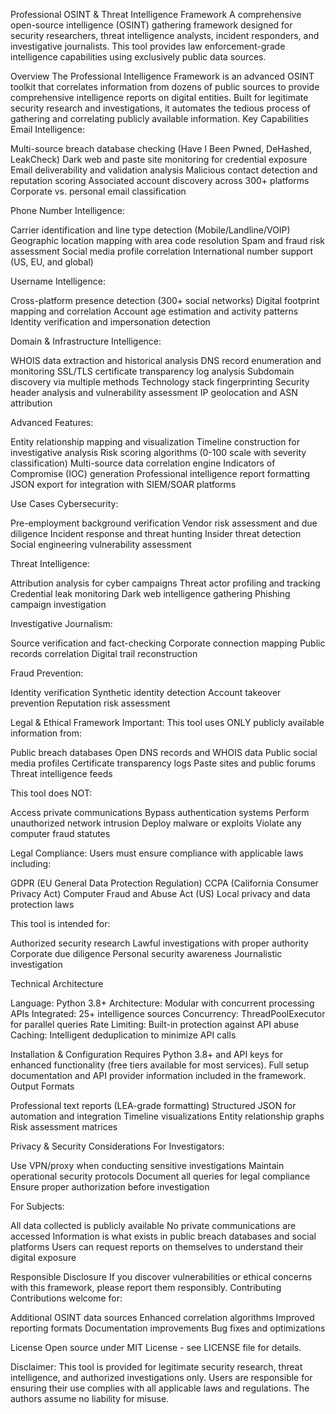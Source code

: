 Professional OSINT & Threat Intelligence Framework
A comprehensive open-source intelligence (OSINT) gathering framework designed for security researchers, threat intelligence analysts, incident responders, and investigative journalists. This tool provides law enforcement-grade intelligence capabilities using exclusively public data sources.

Overview
The Professional Intelligence Framework is an advanced OSINT toolkit that correlates information from dozens of public sources to provide comprehensive intelligence reports on digital entities. Built for legitimate security research and investigations, it automates the tedious process of gathering and correlating publicly available information.
Key Capabilities
Email Intelligence:

Multi-source breach database checking (Have I Been Pwned, DeHashed, LeakCheck)
Dark web and paste site monitoring for credential exposure
Email deliverability and validation analysis
Malicious contact detection and reputation scoring
Associated account discovery across 300+ platforms
Corporate vs. personal email classification

Phone Number Intelligence:

Carrier identification and line type detection (Mobile/Landline/VOIP)
Geographic location mapping with area code resolution
Spam and fraud risk assessment
Social media profile correlation
International number support (US, EU, and global)

Username Intelligence:

Cross-platform presence detection (300+ social networks)
Digital footprint mapping and correlation
Account age estimation and activity patterns
Identity verification and impersonation detection

Domain & Infrastructure Intelligence:

WHOIS data extraction and historical analysis
DNS record enumeration and monitoring
SSL/TLS certificate transparency log analysis
Subdomain discovery via multiple methods
Technology stack fingerprinting
Security header analysis and vulnerability assessment
IP geolocation and ASN attribution

Advanced Features:

Entity relationship mapping and visualization
Timeline construction for investigative analysis
Risk scoring algorithms (0-100 scale with severity classification)
Multi-source data correlation engine
Indicators of Compromise (IOC) generation
Professional intelligence report formatting
JSON export for integration with SIEM/SOAR platforms

Use Cases
Cybersecurity:

Pre-employment background verification
Vendor risk assessment and due diligence
Incident response and threat hunting
Insider threat detection
Social engineering vulnerability assessment

Threat Intelligence:

Attribution analysis for cyber campaigns
Threat actor profiling and tracking
Credential leak monitoring
Dark web intelligence gathering
Phishing campaign investigation

Investigative Journalism:

Source verification and fact-checking
Corporate connection mapping
Public records correlation
Digital trail reconstruction

Fraud Prevention:

Identity verification
Synthetic identity detection
Account takeover prevention
Reputation risk assessment

Legal & Ethical Framework
Important: This tool uses ONLY publicly available information from:

Public breach databases
Open DNS records and WHOIS data
Public social media profiles
Certificate transparency logs
Paste sites and public forums
Threat intelligence feeds

This tool does NOT:

Access private communications
Bypass authentication systems
Perform unauthorized network intrusion
Deploy malware or exploits
Violate any computer fraud statutes

Legal Compliance:
Users must ensure compliance with applicable laws including:

GDPR (EU General Data Protection Regulation)
CCPA (California Consumer Privacy Act)
Computer Fraud and Abuse Act (US)
Local privacy and data protection laws

This tool is intended for:

Authorized security research
Lawful investigations with proper authority
Corporate due diligence
Personal security awareness
Journalistic investigation

Technical Architecture

Language: Python 3.8+
Architecture: Modular with concurrent processing
APIs Integrated: 25+ intelligence sources
Concurrency: ThreadPoolExecutor for parallel queries
Rate Limiting: Built-in protection against API abuse
Caching: Intelligent deduplication to minimize API calls

Installation & Configuration
Requires Python 3.8+ and API keys for enhanced functionality (free tiers available for most services).
Full setup documentation and API provider information included in the framework.
Output Formats

Professional text reports (LEA-grade formatting)
Structured JSON for automation and integration
Timeline visualizations
Entity relationship graphs
Risk assessment matrices

Privacy & Security Considerations
For Investigators:

Use VPN/proxy when conducting sensitive investigations
Maintain operational security protocols
Document all queries for legal compliance
Ensure proper authorization before investigation

For Subjects:

All data collected is publicly available
No private communications are accessed
Information is what exists in public breach databases and social platforms
Users can request reports on themselves to understand their digital exposure

Responsible Disclosure
If you discover vulnerabilities or ethical concerns with this framework, please report them responsibly.
Contributing
Contributions welcome for:

Additional OSINT data sources
Enhanced correlation algorithms
Improved reporting formats
Documentation improvements
Bug fixes and optimizations

License
Open source under MIT License - see LICENSE file for details.

Disclaimer: This tool is provided for legitimate security research, threat intelligence, and authorized investigations only. Users are responsible for ensuring their use complies with all applicable laws and regulations. The authors assume no liability for misuse.
